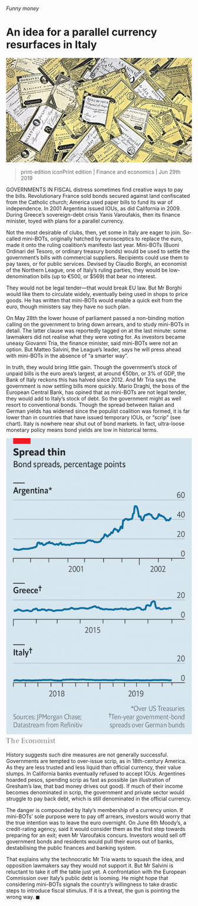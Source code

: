 ###### Funny money

# An idea for a parallel currency resurfaces in Italy 

![image](images/20190629_fnp501.jpg) 

> print-edition iconPrint edition | Finance and economics | Jun 29th 2019 

GOVERNMENTS IN FISCAL distress sometimes find creative ways to pay the bills. Revolutionary France sold bonds secured against land confiscated from the Catholic church; America used paper bills to fund its war of independence. In 2001 Argentina issued IOUs, as did California in 2009. During Greece’s sovereign-debt crisis Yanis Varoufakis, then its finance minister, toyed with plans for a parallel currency. 

Not the most desirable of clubs, then, yet some in Italy are eager to join. So-called mini-BOTs, originally hatched by eurosceptics to replace the euro, made it onto the ruling coalition’s manifesto last year. Mini-BOTs (Buoni Ordinari del Tesoro, or ordinary treasury bonds) would be used to settle the government’s bills with commercial suppliers. Recipients could use them to pay taxes, or for public services. Devised by Claudio Borghi, an economist of the Northern League, one of Italy’s ruling parties, they would be low-denomination bills (up to €500, or $569) that bear no interest. 

They would not be legal tender—that would break EU law. But Mr Borghi would like them to circulate widely, eventually being used in shops to price goods. He has written that mini-BOTs would enable a quick exit from the euro, though ministers say they have no such plan. 

On May 28th the lower house of parliament passed a non-binding motion calling on the government to bring down arrears, and to study mini-BOTs in detail. The latter clause was reportedly tagged on at the last minute: some lawmakers did not realise what they were voting for. As investors became uneasy Giovanni Tria, the finance minister, said mini-BOTs were not an option. But Matteo Salvini, the League’s leader, says he will press ahead with mini-BOTs in the absence of “a smarter way”. 

In truth, they would bring little gain. Though the government’s stock of unpaid bills is the euro area’s largest, at around €50bn, or 3% of GDP, the Bank of Italy reckons this has halved since 2012. And Mr Tria says the government is now settling bills more quickly. Mario Draghi, the boss of the European Central Bank, has opined that as mini-BOTs are not legal tender, they would add to Italy’s stock of debt. So the government might as well resort to conventional bonds. Though the spread between Italian and German yields has widened since the populist coalition was formed, it is far lower than in countries that have issued temporary IOUs, or “scrip” (see chart). Italy is nowhere near shut out of bond markets. In fact, ultra-loose monetary policy means bond yields are low in historical terms. 

![image](images/20190629_FNC324.png) 

History suggests such dire measures are not generally successful. Governments are tempted to over-issue scrip, as in 18th-century America. As they are less trusted and less liquid than official currency, their value slumps. In California banks eventually refused to accept IOUs. Argentines hoarded pesos, spending scrip as fast as possible (an illustration of Gresham’s law, that bad money drives out good). If much of their income becomes denominated in scrip, the government and private sector would struggle to pay back debt, which is still denominated in the official currency. 

The danger is compounded by Italy’s membership of a currency union. If mini-BOTs’ sole purpose were to pay off arrears, investors would worry that the true intention was to leave the euro overnight. On June 6th Moody’s, a credit-rating agency, said it would consider them as the first step towards preparing for an exit; even Mr Varoufakis concurs. Investors would sell off government bonds and residents would pull their euros out of banks, destabilising the public finances and banking system. 

That explains why the technocratic Mr Tria wants to squash the idea, and opposition lawmakers say they would not support it. But Mr Salvini is reluctant to take it off the table just yet. A confrontation with the European Commission over Italy’s public debt is looming. He might hope that considering mini-BOTs signals the country’s willingness to take drastic steps to introduce fiscal stimulus. If it is a threat, the gun is pointing the wrong way. ◼ 

